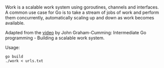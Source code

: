 Work is a scalable work system using goroutines, channels and interfaces. A
common use case for Go is to take a stream of jobs of work and perform them
concurrently, automatically scaling up and down as work becomes available.

Adapted from the
[video](https://learning.oreilly.com/videos/intermediate-go-programming/9781491944073/9781491944073-video234754)
by John Graham-Cumming: Intermediate Go programming - Building a scalable
work system.

Usage:

```
go build
./work < urls.txt
```